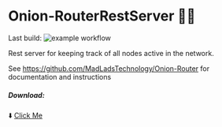 # Onion-RouterRestServer 🧅📡

Last build: ![example workflow](https://github.com/MadLadsTechnology/onion-routerrestserver/actions/workflows/maven.yml/badge.svg)

Rest server for keeping track of all nodes active in the network.

See https://github.com/MadLadsTechnology/Onion-Router for documentation and instructions

##### Download:

⬇️ [Click Me](https://drive.google.com/file/d/11oPSGgrD7euX7Gd3Vi7d7JOvaoXATFlu/view?usp=sharing)

